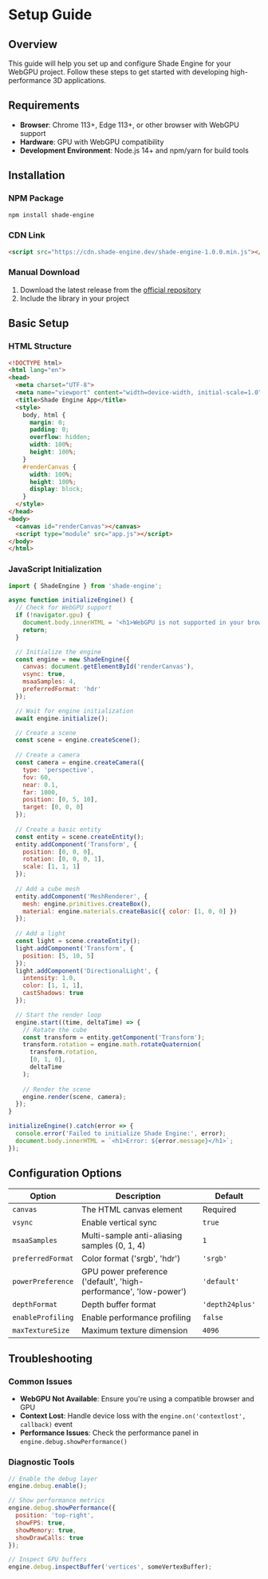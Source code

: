 # Setup Guide

## Overview
This guide will help you set up and configure Shade Engine for your WebGPU project. Follow these steps to get started with developing high-performance 3D applications.

## Requirements
- **Browser**: Chrome 113+, Edge 113+, or other browser with WebGPU support
- **Hardware**: GPU with WebGPU compatibility
- **Development Environment**: Node.js 14+ and npm/yarn for build tools

## Installation

### NPM Package
```bash
npm install shade-engine
```

### CDN Link
```html
<script src="https://cdn.shade-engine.dev/shade-engine-1.0.0.min.js"></script>
```

### Manual Download
1. Download the latest release from the [official repository](https://github.com/shade-engine/shade-engine)
2. Include the library in your project

## Basic Setup

### HTML Structure
```html
<!DOCTYPE html>
<html lang="en">
<head>
  <meta charset="UTF-8">
  <meta name="viewport" content="width=device-width, initial-scale=1.0">
  <title>Shade Engine App</title>
  <style>
    body, html { 
      margin: 0; 
      padding: 0; 
      overflow: hidden; 
      width: 100%; 
      height: 100%;
    }
    #renderCanvas {
      width: 100%;
      height: 100%;
      display: block;
    }
  </style>
</head>
<body>
  <canvas id="renderCanvas"></canvas>
  <script type="module" src="app.js"></script>
</body>
</html>
```

### JavaScript Initialization
```javascript
import { ShadeEngine } from 'shade-engine';

async function initializeEngine() {
  // Check for WebGPU support
  if (!navigator.gpu) {
    document.body.innerHTML = '<h1>WebGPU is not supported in your browser</h1>';
    return;
  }

  // Initialize the engine
  const engine = new ShadeEngine({
    canvas: document.getElementById('renderCanvas'),
    vsync: true,
    msaaSamples: 4,
    preferredFormat: 'hdr'
  });

  // Wait for engine initialization
  await engine.initialize();

  // Create a scene
  const scene = engine.createScene();
  
  // Create a camera
  const camera = engine.createCamera({
    type: 'perspective',
    fov: 60,
    near: 0.1,
    far: 1000,
    position: [0, 5, 10],
    target: [0, 0, 0]
  });
  
  // Create a basic entity
  const entity = scene.createEntity();
  entity.addComponent('Transform', {
    position: [0, 0, 0],
    rotation: [0, 0, 0, 1],
    scale: [1, 1, 1]
  });
  
  // Add a cube mesh
  entity.addComponent('MeshRenderer', {
    mesh: engine.primitives.createBox(),
    material: engine.materials.createBasic({ color: [1, 0, 0] })
  });
  
  // Add a light
  const light = scene.createEntity();
  light.addComponent('Transform', {
    position: [5, 10, 5]
  });
  light.addComponent('DirectionalLight', {
    intensity: 1.0,
    color: [1, 1, 1],
    castShadows: true
  });

  // Start the render loop
  engine.start((time, deltaTime) => {
    // Rotate the cube
    const transform = entity.getComponent('Transform');
    transform.rotation = engine.math.rotateQuaternion(
      transform.rotation, 
      [0, 1, 0], 
      deltaTime
    );
    
    // Render the scene
    engine.render(scene, camera);
  });
}

initializeEngine().catch(error => {
  console.error('Failed to initialize Shade Engine:', error);
  document.body.innerHTML = `<h1>Error: ${error.message}</h1>`;
});
```

## Configuration Options

| Option | Description | Default |
|--------|-------------|---------|
| `canvas` | The HTML canvas element | Required |
| `vsync` | Enable vertical sync | `true` |
| `msaaSamples` | Multi-sample anti-aliasing samples (0, 1, 4) | `1` |
| `preferredFormat` | Color format ('srgb', 'hdr') | `'srgb'` |
| `powerPreference` | GPU power preference ('default', 'high-performance', 'low-power') | `'default'` |
| `depthFormat` | Depth buffer format | `'depth24plus'` |
| `enableProfiling` | Enable performance profiling | `false` |
| `maxTextureSize` | Maximum texture dimension | `4096` |

## Troubleshooting

### Common Issues
- **WebGPU Not Available**: Ensure you're using a compatible browser and GPU
- **Context Lost**: Handle device loss with the `engine.on('contextlost', callback)` event
- **Performance Issues**: Check the performance panel in `engine.debug.showPerformance()`

### Diagnostic Tools
```javascript
// Enable the debug layer
engine.debug.enable();

// Show performance metrics
engine.debug.showPerformance({
  position: 'top-right',
  showFPS: true,
  showMemory: true,
  showDrawCalls: true
});

// Inspect GPU buffers
engine.debug.inspectBuffer('vertices', someVertexBuffer);
```
